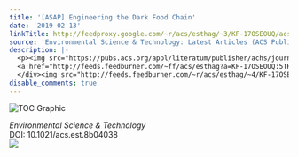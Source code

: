```yaml
---
title: '[ASAP] Engineering the Dark Food Chain'
date: '2019-02-13'
linkTitle: http://feedproxy.google.com/~r/acs/esthag/~3/KF-17OSEOUQ/acs.est.8b04038
source: 'Environmental Science & Technology: Latest Articles (ACS Publications)'
description: |-
  <p><img src="https://pubs.acs.org/appl/literatum/publisher/achs/journals/content/esthag/0/esthag.ahead-of-print/acs.est.8b04038/20190212/images/medium/es-2018-04038e_0007.gif" alt="TOC Graphic"/></p><div><cite>Environmental Science & Technology</cite></div><div>DOI: 10.1021/acs.est.8b04038</div><div class="feedflare">
  <a href="http://feeds.feedburner.com/~ff/acs/esthag?a=KF-17OSEOUQ:5TRIS-jLZOc:yIl2AUoC8zA"><img src="http://feeds.feedburner.com/~ff/acs/esthag?d=yIl2AUoC8zA" border="0"></img></a>
  </div><img src="http://feeds.feedburner.com/~r/acs/esthag/~4/KF-17OSEOUQ" height="1" width="1" ...
disable_comments: true
---
```

<p><img src="https://pubs.acs.org/appl/literatum/publisher/achs/journals/content/esthag/0/esthag.ahead-of-print/acs.est.8b04038/20190212/images/medium/es-2018-04038e_0007.gif" alt="TOC Graphic"/></p><div><cite>Environmental Science & Technology</cite></div><div>DOI: 10.1021/acs.est.8b04038</div><div class="feedflare">
<a href="http://feeds.feedburner.com/~ff/acs/esthag?a=KF-17OSEOUQ:5TRIS-jLZOc:yIl2AUoC8zA"><img src="http://feeds.feedburner.com/~ff/acs/esthag?d=yIl2AUoC8zA" border="0"></img></a>
</div><img src="http://feeds.feedburner.com/~r/acs/esthag/~4/KF-17OSEOUQ" height="1" width="1" ...